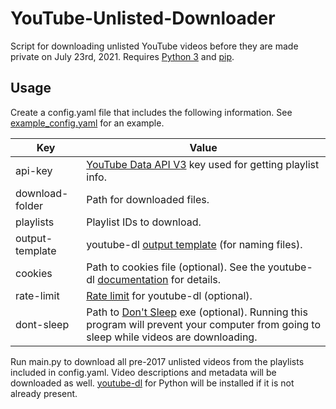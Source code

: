 # YouTube-Unlisted-Downloader
Script for downloading unlisted YouTube videos before they are made private on July 23rd, 2021. Requires [Python 3](https://www.python.org/) and [pip](https://pypi.org/project/pip/).

## Usage
Create a config.yaml file that includes the following information. See [example_config.yaml](example_config.yaml) for an example.

| Key | Value |
| --- | --- |
| api-key | [YouTube Data API V3](https://developers.google.com/youtube/v3/getting-started) key used for getting playlist info. |
| download-folder | Path for downloaded files. |
| playlists | Playlist IDs to download. |
| output-template | youtube-dl [output template](https://github.com/ytdl-org/youtube-dl/blob/master/README.md#output-template) (for naming files). |
| cookies | Path to cookies file (optional). See the youtube-dl [documentation](https://github.com/ytdl-org/youtube-dl/blob/master/README.md#how-do-i-pass-cookies-to-youtube-dl) for details. |
| rate-limit | [Rate limit](https://github.com/ytdl-org/youtube-dl/blob/master/README.md#download-options) for youtube-dl (optional). |
| dont-sleep | Path to [Don't Sleep](https://www.softwareok.com/?seite=Microsoft/DontSleep) exe (optional). Running this program will prevent your computer from going to sleep while videos are downloading. |


Run main.py to download all pre-2017 unlisted videos from the playlists included in config.yaml. Video descriptions and metadata will be downloaded as well.
[youtube-dl](https://github.com/ytdl-org/youtube-dl) for Python will be installed if it is not already present.
